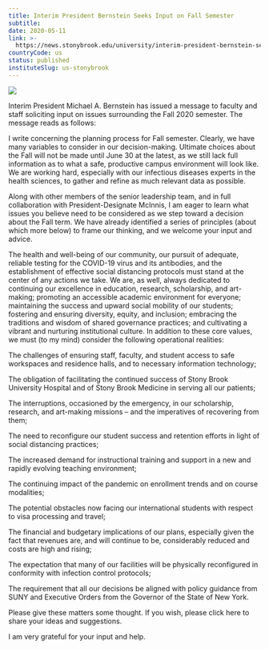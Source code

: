 ```yaml
---
title: Interim President Bernstein Seeks Input on Fall Semester
subtitle: 
date: 2020-05-11
link: >-
  https://news.stonybrook.edu/university/interim-president-bernstein-seeks-input-on-fall-semester
countryCode: us
status: published
instituteSlug: us-stonybrook
---
```

![](https://news.stonybrook.edu/wp-content/uploads/2020/02/spotfeatured-campus.jpg)

Interim President Michael A. Bernstein has issued a message to faculty and staff soliciting input on issues surrounding the Fall 2020 semester. The message reads as follows:

I write concerning the planning process for Fall semester. Clearly, we have many variables to consider in our decision-making. Ultimate choices about the Fall will not be made until June 30 at the latest, as we still lack full information as to what a safe, productive campus environment will look like. We are working hard, especially with our infectious diseases experts in the health sciences, to gather and refine as much relevant data as possible.

Along with other members of the senior leadership team, and in full collaboration with President-Designate McInnis, I am eager to learn what issues you believe need to be considered as we step toward a decision about the Fall term. We have already identified a series of principles (about which more below) to frame our thinking, and we welcome your input and advice.

The health and well-being of our community, our pursuit of adequate, reliable testing for the COVID-19 virus and its antibodies, and the establishment of effective social distancing protocols must stand at the center of any actions we take. We are, as well, always dedicated to continuing our excellence in education, research, scholarship, and art-making; promoting an accessible academic environment for everyone; maintaining the success and upward social mobility of our students; fostering and ensuring diversity, equity, and inclusion; embracing the traditions and wisdom of shared governance practices; and cultivating a vibrant and nurturing institutional culture. In addition to these core values, we must (to my mind) consider the following operational realities:

The challenges of ensuring staff, faculty, and student access to safe workspaces and residence halls, and to necessary information technology;

The obligation of facilitating the continued success of Stony Brook University Hospital and of Stony Brook Medicine in serving all our patients;

The interruptions, occasioned by the emergency, in our scholarship, research, and art-making missions – and the imperatives of recovering from them;

The need to reconfigure our student success and retention efforts in light of social distancing practices;

The increased demand for instructional training and support in a new and rapidly evolving teaching environment;

The continuing impact of the pandemic on enrollment trends and on course modalities;

The potential obstacles now facing our international students with respect to visa processing and travel;

The financial and budgetary implications of our plans, especially given the fact that revenues are, and will continue to be, considerably reduced and costs are high and rising;

The expectation that many of our facilities will be physically reconfigured in conformity with infection control protocols;

The requirement that all our decisions be aligned with policy guidance from SUNY and Executive Orders from the Governor of the State of New York.

Please give these matters some thought. If you wish, please click here to share your ideas and suggestions.

I am very grateful for your input and help.